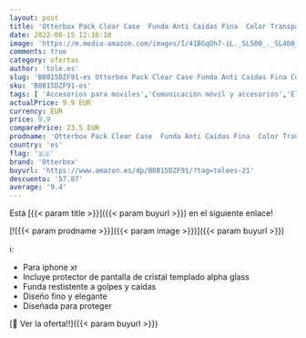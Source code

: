 ```yaml
---
layout: post
title: 'Otterbox Pack Clear Case  Funda Anti Caídas Fina  Color Transparente/Negro y Protector de Pantalla Cristal Templado Performance Glass para iPhone XR'
date: 2022-06-15 12:16:18
image: 'https://m.media-amazon.com/images/I/41BGqOh7-iL._SL500_._SL400_.jpg'
comments: true
category: ofertas
author: 'tole.es'
slug: 'B0815DZF91-es Otterbox Pack Clear Case Funda Anti Caídas Fina Color...'
sku: 'B0815DZF91-es'
tags: [ 'Accesorios para móviles','Comunicación móvil y accesorios','Electrónica','Fundas y carcasas para teléfonos móviles','iphone','otterbox','🇪🇸', ]
actualPrice: 9.9 EUR
currency: EUR
price: 9.9
comparePrice: 23.5 EUR
prodname: 'Otterbox Pack Clear Case  Funda Anti Caídas Fina  Color Transparente/Negro y Protector de Pantalla Cristal Templado Performance Glass para iPhone XR'
country: 'es'
flag: '🇪🇸'
brand: 'Otterbox'
buyurl: 'https://www.amazon.es/dp/B0815DZF91/?tag=tolees-21'
descuento: '57.87'
average: '9.4'
---
```


Está [{{< param title >}}]({{< param buyurl >}}) en el siguiente enlace!

[![{{< param prodname >}}]({{< param image >}})]({{< param buyurl >}})

ℹ️:

- Para iphone xr
- Incluye protector de pantalla de cristal templado alpha glass
- Funda restistente a golpes y caídas
- Diseño fino y elegante
- Diseñada para proteger

[🛒 Ver la oferta!!]({{< param buyurl >}})
